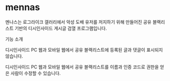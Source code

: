 # mennas
멘나스는 로그라이크 갤러리에서 악성 도배 유저를 저지하기 위해 만들어진 공유 블랙리스트 기반의 디시인사이드 게시글 검열 프로그램입니다.

기능 소개

디시인사이드 PC 웹과 모바일 웹에서 공유 블랙리스트에 등록된 글과 댓글이 표시되지 않습니다.

디시인사이드 PC 웹과 모바일 웹에서 공유 블랙리스트를 이름과 인증 코드로 권한을 얻은 사람이 수정할 수 있습니다.
